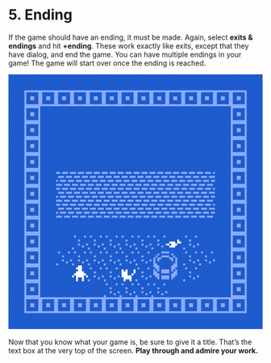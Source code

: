# 5. Ending

If the game should have an ending, it must be made. Again, select **exits & endings** and hit **+ending**. These work exactly like exits, except that they have dialog, and end the game. You can have multiple endings in your game! The game will start over once the ending is reached. 

![](../../../.gitbook/assets/bitsy-ending.gif)

Now that you know what your game is, be sure to give it a title. That’s the text box at the very top of the screen. **Play through and admire your work.**

